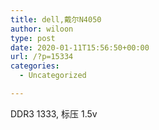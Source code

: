 ```yaml
---
title: dell,戴尔N4050
author: wiloon
type: post
date: 2020-01-11T15:56:50+00:00
url: /?p=15334
categories:
  - Uncategorized

---
```

DDR3 1333, 标压 1.5v